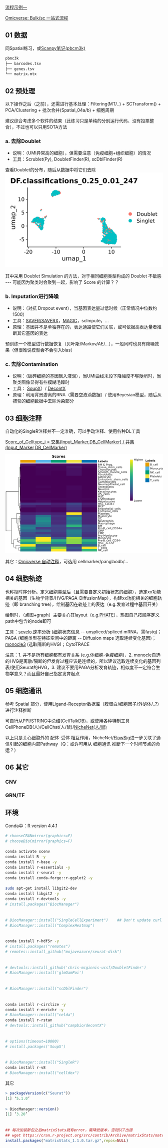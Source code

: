 
[流程示例一](https://djhcod.github.io/r-notes/single_cell/sc_supplementary/DecontX.html)

[Omicverse: Bulk/sc 一站式流程](https://omicverse.readthedocs.io/en/latest/index.html)


## 01 数据

同Spatial练习，或[Scanpy笔记(pbcm3k)](https://jiarong-l.github.io/notes/Bioinfo/Blocks/Scanpy/)

```bash
pbmc3k
├── barcodes.tsv
├── genes.tsv
└── matrix.mtx
```


## 02 预处理

以下操作之后（之前），还需进行基本处理：Filtering(MT/..) + SCTransform() + PCA/Clustering + 批次合并(Spatial_04a/b) + 细胞周期

建议综合考虑多个软件的结果（此练习只是单纯的分别运行代码、没有投票整合），不过也可以只用SOTA方法

### a. 去除Doublet
* 说明：（UMI异常高的细胞），但需要注意（免疫细胞+组织细胞）的情况
* 工具：Scrublet(Py), DoubletFinder(R), scDblFinder(R)

查看Doublet的分布，随后从数据中将它们去除 
![DoubletFinder(均匀分布可能是ok的？)](./img/02a_1.png)

其中采用 Doublet Simulation 的方法，对于相同细胞类型构成的 Doublet 不敏感 --- 可能因为聚类时会聚到一起，影响了 Score 的计算？？

### b. Imputation进行降噪  
* 说明：（对抗 Dropout event），当基因表达量过低时候（正常情况中位数约1500）
* 工具：[SAVER/SAVERX](https://singlecell.wharton.upenn.edu/saver-x/)，[MAGIC](https://cloud.tencent.com/developer/article/1803724)，scImpute，...
* 原理：基因并不是单独存在的，表达通路使它们关联，或可依据高表达量者推断其它基因的表达

预训练一个模型进行数据恢复（贝叶斯/Markov/AE/...），一般同时也具有降噪效果（但很难说模型会不会引入bias）

### c. 去除Contamination
* 说明：（破碎细胞的基因飘入液滴），当UMI曲线末段下降幅度不够陡峭时，当聚类图像显得有些模糊毛躁时
* 工具： [SoupX](https://github.com/constantAmateur/SoupX)）/ [DecontX](https://bioc.r-universe.dev/decontX/doc/manual.html)
* 原理：利用背景游离的RNA（需要空液滴数据）/ 使用Beyesian模型，随后从捕获的细胞数据中去除污染部分


## 03 细胞注释

自动化的SingleR注释并不一定准确，可以手动注释、使用各种DL工具

[Score_of_Celltype_i = 交集(Input_Marker,DB_CellMarker) / 并集(Input_Marker,DB_CellMarker)](https://blog.csdn.net/m0_72224305/article/details/127921124)


![SingleR注释，此例中质量似乎不太行](./img/03_1.png)

其它：[Omicverse 自动注释](https://zhuanlan.zhihu.com/p/653391043)，可选用 cellmarker/panglaodb/... 



## 04 细胞轨迹

也称拟时序分析。定义细胞类型后（且需要自定义初始状态的细胞），选定xx功能相关的基因（生物学背景/HVG/PAGA-DiffusionMap），构建xx功能相关的细胞轨迹（即 branching tree），绘制基因在轨迹上的表达（e.g.发育过程中基因开关）


绘制时，（点图+graph）主要关心其layout（e.g.[PHATE](https://zhuanlan.zhihu.com/p/143266371)），热图自己按顺序定义path中包含的node即可


工具：[scvelo 速率分析](https://www.jianshu.com/p/bfff8a4cf611) (细胞状态信息 -- unspliced/spliced mRNA，需fastq)；PAGA (细胞类型在特征空间中的距离 -- Diffusion maps 选取连续变化基因)；[monocle3](https://www.jianshu.com/p/c402b6588e17) (选取隔断的HVG)；CytoTRACE 

注意：1. 并不是所有细胞都有发育关系 (e.g.体细胞-免疫细胞)，2. monocle自选的HVG是离散/隔断的但发育过程应该是连续的，所以建议选取连续变化的基因列表/使用Seurat的HVG，3. 建议不要用PAGA分析发育轨迹，相似度不一定符合生物学意义？而且最好自己指定发育起点



## 05 细胞通讯

参考 Spatial 部分，使用Ligand-Receptor数据库（膜蛋白/细胞因子/外泌体/..?）进行注释推断

可自行从PPI/STRING中总结(CellTalkDB)，或使用各种特制工具 CellPhoneDB(人)/CellChat(人/鼠)/[NicheNet(人/鼠) ](https://www.jianshu.com/p/30c6e8a24415)

以上只是关心细胞外的 配体-受体 相互作用，NicheNet/[FlowSig](https://github.com/axelalmet/flowsig)进一步关联了通信引起的细胞内部Pathway（Q：或许可用从 细胞通讯 推断下一个时间节点的命运？）


## 06 其它

### CNV

### GRN/TF


































## 环境

Conda中：R version 4.4.1

```bash
# chooseCRANmirror(graphics=F)
# chooseBioCmirror(graphics=F)

conda activate scenv
conda install R -y
conda install r-base -y
conda install r-essentials -y 
conda install r-seurat -y
conda install conda-forge::r-ggplot2 -y

sudo apt-get install libgit2-dev
conda install libgit2 -y
conda install r-devtools -y
# install.packages("BiocManager")


# BiocManager::install("SingleCellExperiment")    ## Don't update curl !!
# BiocManager::install("ComplexHeatmap")


conda install r-hdf5r -y
# install.packages("remotes")
# remotes::install_github("mojaveazure/seurat-disk")


# devtools::install_github('chris-mcginnis-ucsf/DoubletFinder')
# BiocManager::install('glmGamPoi')


# BiocManager::install("scDblFinder") 


conda install r-circlize -y
conda install r-enrichr -y
# BiocManager::install("celda")
conda install r-rstan
# devtools::install_github("campbio/decontX")


# options(timeout=10000)
# install.packages('SoupX')


# BiocManager::install("SingleR")
conda install r-v8
# BiocManager::install("celldex")

```




其它
```R
> packageVersion(c("Seurat"))
[1] ‘5.1.0’

> BiocManager::version()
[1] ‘3.20’


## 每次加装新包之后matrixStats就有error，需降低版本，否则SCT出错
## wget https://cran.r-project.org/src/contrib/Archive/matrixStats/matrixStats_1.1.0.tar.gz
install.packages("matrixStats_1.1.0.tar.gz",repos=NULL) 
```



